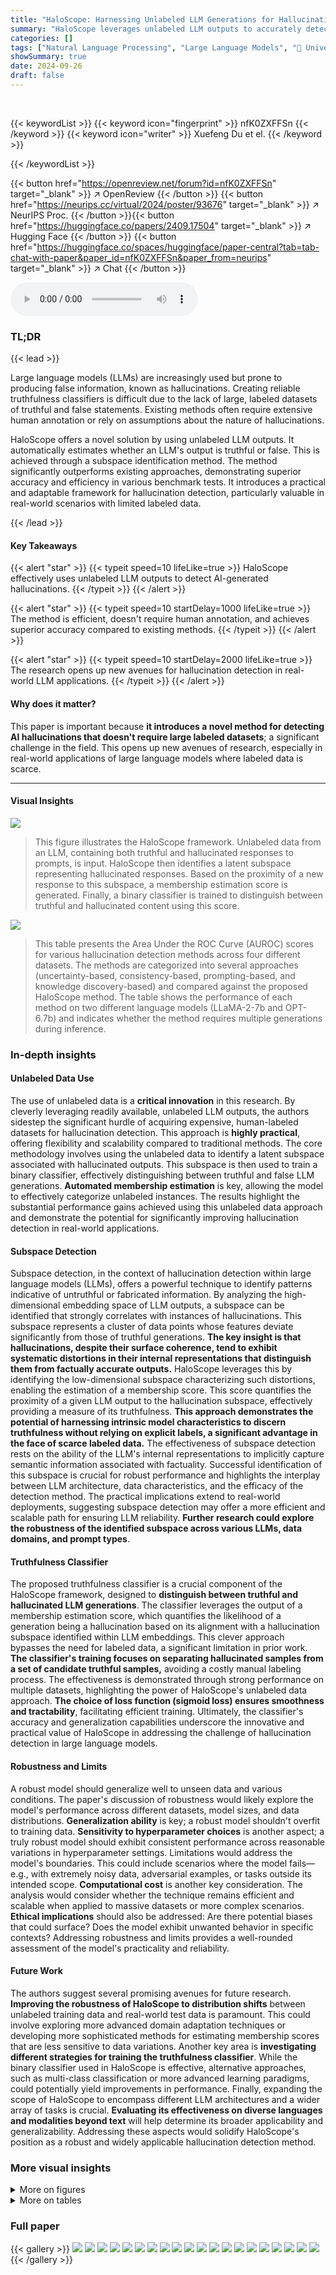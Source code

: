 ```yaml
---
title: "HaloScope: Harnessing Unlabeled LLM Generations for Hallucination Detection"
summary: "HaloScope leverages unlabeled LLM outputs to accurately detect AI hallucinations without human annotation, significantly outperforming existing methods."
categories: []
tags: ["Natural Language Processing", "Large Language Models", "🏢 University of Wisconsin-Madison",]
showSummary: true
date: 2024-09-26
draft: false
---
```


<br>

{{< keywordList >}}
{{< keyword icon="fingerprint" >}} nfK0ZXFFSn {{< /keyword >}}
{{< keyword icon="writer" >}} Xuefeng Du et el. {{< /keyword >}}
 
{{< /keywordList >}}

{{< button href="https://openreview.net/forum?id=nfK0ZXFFSn" target="_blank" >}}
↗ OpenReview
{{< /button >}}
{{< button href="https://neurips.cc/virtual/2024/poster/93676" target="_blank" >}}
↗ NeurIPS Proc.
{{< /button >}}{{< button href="https://huggingface.co/papers/2409.17504" target="_blank" >}}
↗ Hugging Face
{{< /button >}}
{{< button href="https://huggingface.co/spaces/huggingface/paper-central?tab=tab-chat-with-paper&paper_id=nfK0ZXFFSn&paper_from=neurips" target="_blank" >}}
↗ Chat
{{< /button >}}



<audio controls>
    <source src="https://ai-paper-reviewer.com/nfK0ZXFFSn/podcast.wav" type="audio/wav">
    Your browser does not support the audio element.
</audio>


### TL;DR


{{< lead >}}

Large language models (LLMs) are increasingly used but prone to producing false information, known as hallucinations.  Creating reliable truthfulness classifiers is difficult due to the lack of large, labeled datasets of truthful and false statements. Existing methods often require extensive human annotation or rely on assumptions about the nature of hallucinations. 

HaloScope offers a novel solution by using unlabeled LLM outputs. It automatically estimates whether an LLM's output is truthful or false. This is achieved through a subspace identification method.  The method significantly outperforms existing approaches, demonstrating superior accuracy and efficiency in various benchmark tests. It introduces a practical and adaptable framework for hallucination detection, particularly valuable in real-world scenarios with limited labeled data.

{{< /lead >}}


#### Key Takeaways

{{< alert "star" >}}
{{< typeit speed=10 lifeLike=true >}} HaloScope effectively uses unlabeled LLM outputs to detect AI-generated hallucinations. {{< /typeit >}}
{{< /alert >}}

{{< alert "star" >}}
{{< typeit speed=10 startDelay=1000 lifeLike=true >}} The method is efficient, doesn't require human annotation, and achieves superior accuracy compared to existing methods. {{< /typeit >}}
{{< /alert >}}

{{< alert "star" >}}
{{< typeit speed=10 startDelay=2000 lifeLike=true >}} The research opens up new avenues for hallucination detection in real-world LLM applications. {{< /typeit >}}
{{< /alert >}}

#### Why does it matter?
This paper is important because **it introduces a novel method for detecting AI hallucinations that doesn't require large labeled datasets**; a significant challenge in the field.  This opens up new avenues of research, especially in real-world applications of large language models where labeled data is scarce.

------
#### Visual Insights



![](https://ai-paper-reviewer.com/nfK0ZXFFSn/figures_1_1.jpg)

> This figure illustrates the HaloScope framework.  Unlabeled data from an LLM, containing both truthful and hallucinated responses to prompts, is input.  HaloScope then identifies a latent subspace representing hallucinated responses. Based on the proximity of a new response to this subspace, a membership estimation score is generated. Finally, a binary classifier is trained to distinguish between truthful and hallucinated content using this score.





![](https://ai-paper-reviewer.com/nfK0ZXFFSn/tables_5_1.jpg)

> This table presents the Area Under the ROC Curve (AUROC) scores for various hallucination detection methods across four different datasets.  The methods are categorized into several approaches (uncertainty-based, consistency-based, prompting-based, and knowledge discovery-based) and compared against the proposed HaloScope method. The table shows the performance of each method on two different language models (LLaMA-2-7b and OPT-6.7b) and indicates whether the method requires multiple generations during inference.





### In-depth insights


#### Unlabeled Data Use
The use of unlabeled data is a **critical innovation** in this research.  By cleverly leveraging readily available, unlabeled LLM outputs, the authors sidestep the significant hurdle of acquiring expensive, human-labeled datasets for hallucination detection. This approach is **highly practical**, offering flexibility and scalability compared to traditional methods. The core methodology involves using the unlabeled data to identify a latent subspace associated with hallucinated outputs. This subspace is then used to train a binary classifier, effectively distinguishing between truthful and false LLM generations.  **Automated membership estimation** is key, allowing the model to effectively categorize unlabeled instances.  The results highlight the substantial performance gains achieved using this unlabeled data approach and demonstrate the potential for significantly improving hallucination detection in real-world applications.

#### Subspace Detection
Subspace detection, in the context of hallucination detection within large language models (LLMs), offers a powerful technique to identify patterns indicative of untruthful or fabricated information.  By analyzing the high-dimensional embedding space of LLM outputs, a subspace can be identified that strongly correlates with instances of hallucinations. This subspace represents a cluster of data points whose features deviate significantly from those of truthful generations. **The key insight is that hallucinations, despite their surface coherence, tend to exhibit systematic distortions in their internal representations that distinguish them from factually accurate outputs.** HaloScope leverages this by identifying the low-dimensional subspace characterizing such distortions, enabling the estimation of a membership score. This score quantifies the proximity of a given LLM output to the hallucination subspace, effectively providing a measure of its truthfulness. **This approach demonstrates the potential of harnessing intrinsic model characteristics to discern truthfulness without relying on explicit labels, a significant advantage in the face of scarce labeled data.** The effectiveness of subspace detection rests on the ability of the LLM's internal representations to implicitly capture semantic information associated with factuality.  Successful identification of this subspace is crucial for robust performance and highlights the interplay between LLM architecture, data characteristics, and the efficacy of the detection method. The practical implications extend to real-world deployments, suggesting subspace detection may offer a more efficient and scalable path for ensuring LLM reliability.  **Further research could explore the robustness of the identified subspace across various LLMs, data domains, and prompt types**.

#### Truthfulness Classifier
The proposed truthfulness classifier is a crucial component of the HaloScope framework, designed to **distinguish between truthful and hallucinated LLM generations**.  The classifier leverages the output of a membership estimation score, which quantifies the likelihood of a generation being a hallucination based on its alignment with a hallucination subspace identified within LLM embeddings. This clever approach bypasses the need for labeled data, a significant limitation in prior work.  **The classifier's training focuses on separating hallucinated samples from a set of candidate truthful samples,**  avoiding a costly manual labeling process. The effectiveness is demonstrated through strong performance on multiple datasets, highlighting the power of HaloScope's unlabeled data approach.  **The choice of loss function (sigmoid loss) ensures smoothness and tractability**, facilitating efficient training.  Ultimately, the classifier's accuracy and generalization capabilities underscore the innovative and practical value of HaloScope in addressing the challenge of hallucination detection in large language models.

#### Robustness and Limits
A robust model should generalize well to unseen data and various conditions.  The paper's discussion of robustness would likely explore the model's performance across different datasets, model sizes, and data distributions.  **Generalization ability** is key; a robust model shouldn't overfit to training data.  **Sensitivity to hyperparameter choices** is another aspect; a truly robust model should exhibit consistent performance across reasonable variations in hyperparameter settings.  Limitations would address the model's boundaries.  This could include scenarios where the model fails—e.g., with extremely noisy data, adversarial examples, or tasks outside its intended scope.  **Computational cost** is another key consideration.  The analysis would consider whether the technique remains efficient and scalable when applied to massive datasets or more complex scenarios.  **Ethical implications** should also be addressed:  Are there potential biases that could surface? Does the model exhibit unwanted behavior in specific contexts?  Addressing robustness and limits provides a well-rounded assessment of the model's practicality and reliability.

#### Future Work
The authors suggest several promising avenues for future research.  **Improving the robustness of HaloScope to distribution shifts** between unlabeled training data and real-world test data is paramount.  This could involve exploring more advanced domain adaptation techniques or developing more sophisticated methods for estimating membership scores that are less sensitive to data variations.  Another key area is **investigating different strategies for training the truthfulness classifier**. While the binary classifier used in HaloScope is effective, alternative approaches, such as multi-class classification or more advanced learning paradigms, could potentially yield improvements in performance.  Finally, expanding the scope of HaloScope to encompass different LLM architectures and a wider array of tasks is crucial.  **Evaluating its effectiveness on diverse languages and modalities beyond text** will help determine its broader applicability and generalizability.  Addressing these aspects would solidify HaloScope's position as a robust and widely applicable hallucination detection method.


### More visual insights

<details>
<summary>More on figures
</summary>


![](https://ai-paper-reviewer.com/nfK0ZXFFSn/figures_3_1.jpg)

> This figure visually represents the core idea behind HaloScope's membership estimation.  It shows two distinct clusters of data points, representing truthful (orange) and hallucinated (purple) LLM generations. Each point is an embedding vector from a language model.  A line (v1, the top singular vector) is drawn through the origin, representing the subspace identified by HaloScope that best separates these two clusters. The distance from each data point to this line (its projection onto the line) is used as the membership score.  Hallucinated samples tend to project farther from the origin along v1 than truthful samples, making it possible to distinguish them based on their projection.


![](https://ai-paper-reviewer.com/nfK0ZXFFSn/figures_6_1.jpg)

> This figure demonstrates three key aspects of the HaloScope framework. (a) shows the model's ability to generalize across different datasets. The source dataset is used to extract a subspace, which is then applied to other target datasets.  The results indicate strong transferability. (b) explores the impact of the number of subspace components (k) on the model's performance. The AUROC is plotted against different values of k, showing that a moderate number of components leads to optimal results. (c) investigates the effectiveness of using different layers of the LLM for subspace extraction.  Performance varies across different layers, highlighting the importance of choosing the optimal layer for embedding feature extraction.


![](https://ai-paper-reviewer.com/nfK0ZXFFSn/figures_7_1.jpg)

> This figure compares the performance of HaloScope with a simpler method that directly uses the membership score for hallucination detection, without training a binary classifier.  The simpler method involves projecting the representation of a test sample onto the extracted subspace.  The bar chart shows the AUROC scores for both methods across four datasets: TRUTHFULQA, TriviaQA, COQA, and TydiQA-GP.  HaloScope consistently outperforms the direct projection approach, demonstrating the effectiveness of leveraging unlabeled data for training a more generalizable truthfulness classifier.


![](https://ai-paper-reviewer.com/nfK0ZXFFSn/figures_8_1.jpg)

> This figure compares the performance of HaloScope with a supervised oracle (trained on labeled data) for hallucination detection. The results show that HaloScope achieves comparable performance to the supervised oracle on the TRUTHFULQA dataset (AUROC of 78.64% vs. 81.04%). This demonstrates that HaloScope's accuracy in detecting hallucinations is quite high, especially considering it does not rely on manual annotations.  The bar chart presents AUROC scores for both HaloScope and the labeled data approach across four datasets: TRUTHFULQA, TriviaQA, COQA, and TydiQA-GP.


![](https://ai-paper-reviewer.com/nfK0ZXFFSn/figures_8_2.jpg)

> This figure illustrates the HaloScope framework.  Unlabeled data from an LLM (both truthful and hallucinated) is input.  HaloScope identifies a latent subspace representing hallucinated statements. A membership estimation score determines if a data point falls within this subspace. Finally, a binary classifier is trained using this subspace and the membership scores to determine if a given LLM generation is truthful or not.


![](https://ai-paper-reviewer.com/nfK0ZXFFSn/figures_14_1.jpg)

> This figure shows the distribution of the membership estimation score for truthful and hallucinated samples in the unlabeled LLM generations of TYDIQA-GP.  The score is calculated using LLM representations from the 14th layer of LLaMA-2-chat-7b. The distributions show a reasonable separation between truthful and hallucinated generations, indicating the effectiveness of the score in distinguishing between the two types of data.


</details>




<details>
<summary>More on tables
</summary>


![](https://ai-paper-reviewer.com/nfK0ZXFFSn/tables_6_1.jpg)
> This table presents the Area Under the ROC Curve (AUROC) scores for various hallucination detection methods on four different datasets: TRUTHFULQA, TRIVIAQA, COQA, and TYDIQA-GP.  The methods are compared using two different language models: LLaMA-2 and OPT, each with two different sizes (7B and 13B parameters). The table also indicates whether each method uses single sampling or multiple generations during inference.  Higher AUROC values indicate better performance.

![](https://ai-paper-reviewer.com/nfK0ZXFFSn/tables_7_1.jpg)
> This table presents the Area Under the ROC Curve (AUROC) scores for hallucination detection using different embedding locations within the multi-head attention (MHA) architecture of LLMs.  It compares performance across two models (LLaMA-2-chat-7b and OPT-6.7b) and two datasets (TRUTHFULQA and TYDIQA-GP). The three embedding locations are: the output of the transformer block (f), the output of the self-attention module (Attn(f)), and the output of the feedforward layer (Q Attn(f)). The results show variation in performance depending on the model and embedding location.

![](https://ai-paper-reviewer.com/nfK0ZXFFSn/tables_7_2.jpg)
> This table presents the results of an ablation study on different design choices for the membership estimation score in the HaloScope model.  It compares the performance of three different score designs: a non-weighted score, a score that sums up layer-wise scores, and the HaloScope model's proposed score (which uses a weighted sum of singular vectors). The results are shown for two different LLMs (LLaMA-2-chat-7b and OPT-6.7b) and two datasets (TRUTHFULQA and TydiQA-GP).  The table demonstrates that HaloScope's proposed score significantly outperforms the other approaches, highlighting the effectiveness of its design choices.

![](https://ai-paper-reviewer.com/nfK0ZXFFSn/tables_15_1.jpg)
> This table compares the performance of HaloScope against several other hallucination detection methods using the Rouge-L metric for evaluating the similarity between generated text and ground truth.  It shows the Area Under the ROC Curve (AUROC) scores for each method on two datasets: TRUTHFULQA and TYDIQA-GP. The 'Single sampling' column indicates whether a method requires multiple generations during inference.  Bold numbers highlight the best performing methods on each dataset.

![](https://ai-paper-reviewer.com/nfK0ZXFFSn/tables_15_2.jpg)
> This table presents the results of a hallucination detection experiment using a different random dataset split.  It compares HaloScope's performance against several baseline methods on two datasets, TRUTHFULQA and TYDIQA-GP. The table shows the Area Under the Receiver Operating Characteristic curve (AUROC) for each method, indicating its ability to distinguish between truthful and hallucinated generations.  The 'Single sampling' column indicates whether each method uses a single generation or multiple generations during testing.

![](https://ai-paper-reviewer.com/nfK0ZXFFSn/tables_16_1.jpg)
> This table presents the results of a study comparing two different sampling methods used for identifying hallucination subspaces in the HaloScope model.  The methods are multinomial sampling and greedy sampling (the authors' approach). The table shows that the greedy sampling method resulted in slightly better performance (higher AUROC scores) for both the TRUTHFULQA and TYDIQA-GP datasets, when using the LLaMA-2-chat-7b model. This suggests that the greedy sampling strategy might be more effective for the subspace identification task within the HaloScope framework. 

![](https://ai-paper-reviewer.com/nfK0ZXFFSn/tables_16_2.jpg)
> This table shows the impact of the number of unlabeled LLM generations used for training the hallucination detection model.  The AUROC (Area Under the Receiver Operating Characteristic curve) scores for TRUTHFULQA are presented for different sample sizes (N) ranging from 100 to 512. The results indicate that a larger sample size generally leads to improved performance, although the effect is not strictly monotonic.

![](https://ai-paper-reviewer.com/nfK0ZXFFSn/tables_16_3.jpg)
> This table compares the performance of HaloScope against other methods using different uncertainty scores for filtering the unlabeled data before training the truthfulness classifier.  The results show that HaloScope achieves significantly better performance (higher AUROC) on both the TRUTHFULQA and TYDIQA-GP datasets than the baselines (Semantic Entropy, SelfCKGPT, and CCS*).

![](https://ai-paper-reviewer.com/nfK0ZXFFSn/tables_17_1.jpg)
> This table presents the performance of HaloScope and baseline methods on two additional tasks: text continuation and text summarization.  It shows the area under the ROC curve (AUROC) for each method on each task, demonstrating that HaloScope outperforms the baselines on both tasks. The results highlight the generalizability of HaloScope to various NLG tasks.

</details>




### Full paper

{{< gallery >}}
<img src="https://ai-paper-reviewer.com/nfK0ZXFFSn/1.png" class="grid-w50 md:grid-w33 xl:grid-w25" />
<img src="https://ai-paper-reviewer.com/nfK0ZXFFSn/2.png" class="grid-w50 md:grid-w33 xl:grid-w25" />
<img src="https://ai-paper-reviewer.com/nfK0ZXFFSn/3.png" class="grid-w50 md:grid-w33 xl:grid-w25" />
<img src="https://ai-paper-reviewer.com/nfK0ZXFFSn/4.png" class="grid-w50 md:grid-w33 xl:grid-w25" />
<img src="https://ai-paper-reviewer.com/nfK0ZXFFSn/5.png" class="grid-w50 md:grid-w33 xl:grid-w25" />
<img src="https://ai-paper-reviewer.com/nfK0ZXFFSn/6.png" class="grid-w50 md:grid-w33 xl:grid-w25" />
<img src="https://ai-paper-reviewer.com/nfK0ZXFFSn/7.png" class="grid-w50 md:grid-w33 xl:grid-w25" />
<img src="https://ai-paper-reviewer.com/nfK0ZXFFSn/8.png" class="grid-w50 md:grid-w33 xl:grid-w25" />
<img src="https://ai-paper-reviewer.com/nfK0ZXFFSn/9.png" class="grid-w50 md:grid-w33 xl:grid-w25" />
<img src="https://ai-paper-reviewer.com/nfK0ZXFFSn/10.png" class="grid-w50 md:grid-w33 xl:grid-w25" />
<img src="https://ai-paper-reviewer.com/nfK0ZXFFSn/11.png" class="grid-w50 md:grid-w33 xl:grid-w25" />
<img src="https://ai-paper-reviewer.com/nfK0ZXFFSn/12.png" class="grid-w50 md:grid-w33 xl:grid-w25" />
<img src="https://ai-paper-reviewer.com/nfK0ZXFFSn/13.png" class="grid-w50 md:grid-w33 xl:grid-w25" />
<img src="https://ai-paper-reviewer.com/nfK0ZXFFSn/14.png" class="grid-w50 md:grid-w33 xl:grid-w25" />
<img src="https://ai-paper-reviewer.com/nfK0ZXFFSn/15.png" class="grid-w50 md:grid-w33 xl:grid-w25" />
<img src="https://ai-paper-reviewer.com/nfK0ZXFFSn/16.png" class="grid-w50 md:grid-w33 xl:grid-w25" />
<img src="https://ai-paper-reviewer.com/nfK0ZXFFSn/17.png" class="grid-w50 md:grid-w33 xl:grid-w25" />
<img src="https://ai-paper-reviewer.com/nfK0ZXFFSn/18.png" class="grid-w50 md:grid-w33 xl:grid-w25" />
<img src="https://ai-paper-reviewer.com/nfK0ZXFFSn/19.png" class="grid-w50 md:grid-w33 xl:grid-w25" />
<img src="https://ai-paper-reviewer.com/nfK0ZXFFSn/20.png" class="grid-w50 md:grid-w33 xl:grid-w25" />
{{< /gallery >}}